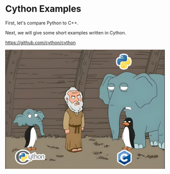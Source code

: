 # Cython Examples

First, let's compare Python to C++.

Next, we will give some short examples written in Cython.

https://github.com/cython/cython

![cython-meme](assets/cython-meme.png)
